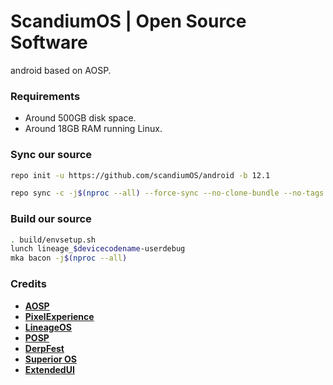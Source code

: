 # ScandiumOS | Open Source Software
android based on AOSP.

### Requirements
- Around 500GB disk space.
- Around 18GB RAM running Linux.

### Sync our source ###
```bash
repo init -u https://github.com/scandiumOS/android -b 12.1
```
```bash
repo sync -c -j$(nproc --all) --force-sync --no-clone-bundle --no-tags
```

### Build our source ###
```bash
. build/envsetup.sh
lunch lineage_$devicecodename-userdebug
mka bacon -j$(nproc --all)
```

### Credits ###
 * [**AOSP**](https://android.googlesource.com)
 * [**PixelExperience**](https://github.com/PixelExperience)
 * [**LineageOS**](https://github.com/LineageOS)
 * [**POSP**](https://github.com/PotatoProject)
 * [**DerpFest**](https://github.com/DerpLab)
 * [**Superior OS**](https://github.com/SuperiorOS)
 * [**ExtendedUI**](https://github.com/Extended-UI)

